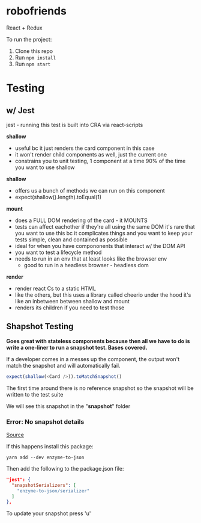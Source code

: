 # robofriends

React + Redux

To run the project:

1. Clone this repo
2. Run `npm install`
3. Run `npm start`

# Testing

## w/ Jest

jest - running this test is built into CRA via react-scripts

**shallow**

- useful bc it just renders the card component in this case
- it won't render child components as well, just the current one
- constrains you to unit testing, 1 component at a time 90% of the time you want to use shallow

**shallow**

- offers us a bunch of methods we can run on this component
- expect(shallow(<Card />).length).toEqual(1)

**mount**

- does a FULL DOM rendering of the card - it MOUNTS
- tests can affect eachother if they're all using the same DOM
  it's rare that you want to use this bc it complicates things and you want to keep your tests simple, clean and contained as possible
- ideal for when you have compononents that interact w/ the DOM API
- you want to test a lifecycle method
- needs to run in an env that at least looks like the browser env
  - good to run in a headless browser - headless dom

**render**

- render react Cs to a static HTML
- like the others, but this uses a library called cheerio under the hood
  it's like an inbetween between shallow and mount
- renders its children if you need to test those

## Shapshot Testing

**Goes great with stateless components because then all we have to do is write a one-liner to run a snapshot test. Bases covered.**

If a developer comes in a messes up the component, the output won't match the snapshot and will automatically fail.

```js
expect(shallow(<Card />)).toMatchSnapshot()
```

The first time around there is no reference snapshot so the snapshot will be written to the test suite

We will see this snapshot in the "**snapshot**" folder

### Error: No snapshot details

[Source](https://backbencher.dev/blog/empty-shallowwrapper-snapshot-jest-enzyme)

If this happens install this package:

```terminal
yarn add --dev enzyme-to-json
```

Then add the following to the package.json file:

```json
"jest": {
  "snapshotSerializers": [
    "enzyme-to-json/serializer"
  ]
},
```

To update your snapshot press 'u'
